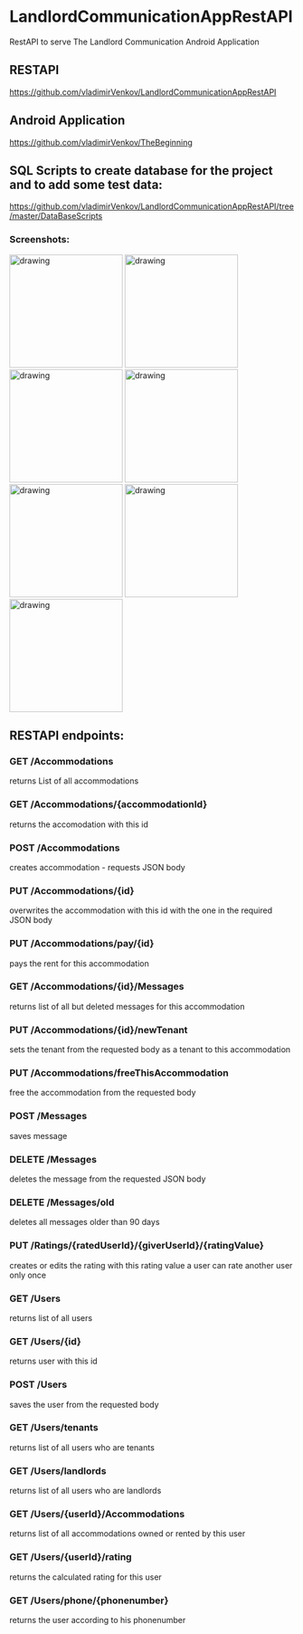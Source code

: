 # LandlordCommunicationAppRestAPI
RestAPI to serve The Landlord Communication Android Application

## RESTAPI 
https://github.com/vladimirVenkov/LandlordCommunicationAppRestAPI

## Android Application
https://github.com/vladimirVenkov/TheBeginning

## SQL Scripts to create database for the project and to add some test data:
https://github.com/vladimirVenkov/LandlordCommunicationAppRestAPI/tree/master/DataBaseScripts

### Screenshots:
<img src="https://github.com/vladimirVenkov/LandlordCommunicationAppRestAPI/blob/master/SCREENSHOTS/Screenshot_20181113-224926.png" alt="drawing" width="200"/> <img src="https://github.com/vladimirVenkov/LandlordCommunicationAppRestAPI/blob/master/SCREENSHOTS/Screenshot_20181113-224939.png" alt="drawing" width="200"/> <img src="https://github.com/vladimirVenkov/LandlordCommunicationAppRestAPI/blob/master/SCREENSHOTS/Screenshot_20181113-225010.png" alt="drawing" width="200"/> <img src="https://github.com/vladimirVenkov/LandlordCommunicationAppRestAPI/blob/master/SCREENSHOTS/Screenshot_20181113-225012.png" alt="drawing" width="200"/> <img src="https://github.com/vladimirVenkov/LandlordCommunicationAppRestAPI/blob/master/SCREENSHOTS/Screenshot_20181113-225017.png" alt="drawing" width="200"/> <img src="https://github.com/vladimirVenkov/LandlordCommunicationAppRestAPI/blob/master/SCREENSHOTS/Screenshot_20181113-225039.png" alt="drawing" width="200"/> <img src="https://github.com/vladimirVenkov/LandlordCommunicationAppRestAPI/blob/master/SCREENSHOTS/Screenshot_20181113-225055.png" alt="drawing" width="200"/>


## RESTAPI endpoints:

### GET /Accommodations
returns List of all accommodations

### GET /Accommodations/{accommodationId}
returns the accomodation with this id

### POST /Accommodations
creates accommodation - requests JSON body

### PUT /Accommodations/{id}
overwrites the accommodation with this id with the one in the required JSON body

### PUT /Accommodations/pay/{id}
pays the rent for this accommodation

### GET /Accommodations/{id}/Messages
returns list of all but deleted messages for this accommodation

### PUT /Accommodations/{id}/newTenant
sets the tenant from the requested body as a tenant to this accommodation

### PUT /Accommodations/freeThisAccommodation
free the accommodation from the requested body

### POST /Messages
saves message

### DELETE /Messages
deletes the message from the requested JSON body

### DELETE /Messages/old
deletes all messages older than 90 days

### PUT /Ratings/{ratedUserId}/{giverUserId}/{ratingValue}
creates or edits the rating with this rating value
a user can rate another user only once

### GET /Users
returns list of all users

### GET /Users/{id}
returns user with this id

### POST /Users
saves the user from the requested body

### GET /Users/tenants
returns list of all users who are tenants

### GET /Users/landlords
returns list of all users who are landlords

### GET /Users/{userId}/Accommodations
returns list of all accommodations owned or rented by this user

### GET /Users/{userId}/rating
returns the calculated rating for this user

### GET /Users/phone/{phonenumber}
returns the user according to his phonenumber
